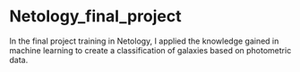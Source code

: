 # Netology_final_project
In the final project training in Netology, I applied the knowledge gained in machine learning to create a classification of galaxies based on photometric data.
